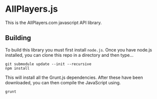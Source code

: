 AllPlayers.js
====================
This is the AllPlayers.com javascript API library.

Building
--------------------
To build this library you must first install ```node.js```.  Once you have node.js installed, you can clone this repo in a directory and then type...

```
git submodule update --init --recursive
npm install
```

This will install all the Grunt.js dependencies.  After these have been downloaded, you can then compile the JavaScript using.

```
grunt
```
